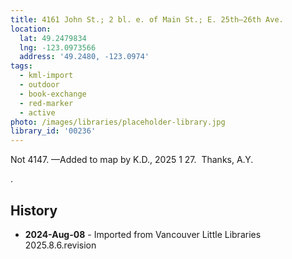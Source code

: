 ```yaml
---
title: 4161 John St.; 2 bl. e. of Main St.; E. 25th—26th Ave.
location:
  lat: 49.2479834
  lng: -123.0973566
  address: '49.2480, -123.0974'
tags:
  - kml-import
  - outdoor
  - book-exchange
  - red-marker
  - active
photo: /images/libraries/placeholder-library.jpg
library_id: '00236'
---
```

Not 4147.
—Added to map by K.D., 2025 1 27.  Thanks, A.Y.

.

## History
- **2024-Aug-08** - Imported from Vancouver Little Libraries 2025.8.6.revision
